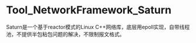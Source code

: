 # Tool_NetworkFramework_Saturn
Saturn是一个基于reactor模式的Linux C++网络库，底层用epoll实现，自带线程池，不提供半包粘包问题的解决，不限制报文格式。
